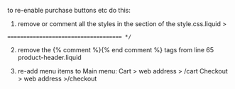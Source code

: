 to re-enable purchase buttons etc do this:

1. remove or comment all the styles in the section of the style.css.liquid >

```/* /disable store buttons, dropdowns, cart
==================================== */
```


2. remove the {% comment %}{% end comment %} tags from line 65 product-header.liquid


3. re-add menu items to Main menu:
Cart > web address > /cart
Checkout > web address >/checkout
